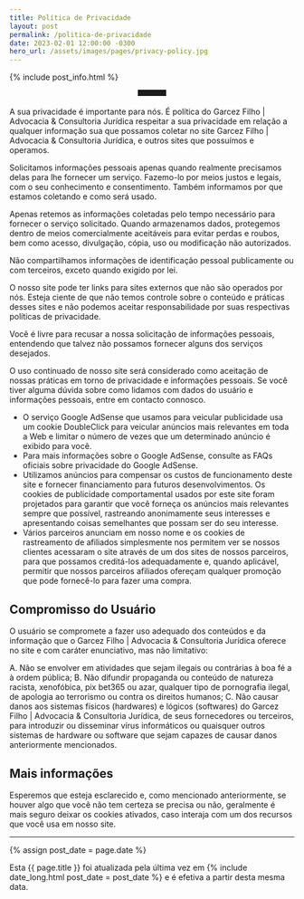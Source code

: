 ```yaml
---
title: Política de Privacidade
layout: post
permalink: /politica-de-privacidade
date: 2023-02-01 12:00:00 -0300
hero_url: /assets/images/pages/privacy-policy.jpg
---
```


{% include post_info.html %}

<hr style="max-width: 50px;border-width: 3px;border-color: rgba(6,42,78);text-align: center;margin: auto;padding-bottom: 10px; opacity:1; margin-bottom: 2vw;">

A sua privacidade é importante para nós. É política do Garcez Filho \| Advocacia & Consultoria Jurídica respeitar a sua privacidade em relação a qualquer informação sua que possamos coletar no site Garcez Filho \| Advocacia & Consultoria Jurídica, e outros sites que possuímos e operamos.

Solicitamos informações pessoais apenas quando realmente precisamos delas para lhe fornecer um serviço. Fazemo-lo por meios justos e legais, com o seu conhecimento e consentimento. Também informamos por que estamos coletando e como será usado.

Apenas retemos as informações coletadas pelo tempo necessário para fornecer o serviço solicitado. Quando armazenamos dados, protegemos dentro de meios comercialmente aceitáveis para evitar perdas e roubos, bem como acesso, divulgação, cópia, uso ou modificação não autorizados.

Não compartilhamos informações de identificação pessoal publicamente ou com terceiros, exceto quando exigido por lei.

O nosso site pode ter links para sites externos que não são operados por nós. Esteja ciente de que não temos controle sobre o conteúdo e práticas desses sites e não podemos aceitar responsabilidade por suas respectivas políticas de privacidade.

Você é livre para recusar a nossa solicitação de informações pessoais, entendendo que talvez não possamos fornecer alguns dos serviços desejados.

O uso continuado de nosso site será considerado como aceitação de nossas práticas em torno de privacidade e informações pessoais. Se você tiver alguma dúvida sobre como lidamos com dados do usuário e informações pessoais, entre em contacto connosco.


* O serviço Google AdSense que usamos para veicular publicidade usa um cookie DoubleClick para veicular anúncios mais relevantes em toda a Web e limitar o número de vezes que um determinado anúncio é exibido para você.
* Para mais informações sobre o Google AdSense, consulte as FAQs oficiais sobre privacidade do Google AdSense.
* Utilizamos anúncios para compensar os custos de funcionamento deste site e fornecer financiamento para futuros desenvolvimentos. Os cookies de publicidade comportamental usados por este site foram projetados para garantir que você forneça os anúncios mais relevantes sempre que possível, rastreando anonimamente seus interesses e apresentando coisas semelhantes que possam ser do seu interesse.
* Vários parceiros anunciam em nosso nome e os cookies de rastreamento de afiliados simplesmente nos permitem ver se nossos clientes acessaram o site através de um dos sites de nossos parceiros, para que possamos creditá-los adequadamente e, quando aplicável, permitir que nossos parceiros afiliados ofereçam qualquer promoção que pode fornecê-lo para fazer uma compra.

## Compromisso do Usuário

O usuário se compromete a fazer uso adequado dos conteúdos e da informação que o Garcez Filho \| Advocacia & Consultoria Jurídica oferece no site e com caráter enunciativo, mas não limitativo:

A. Não se envolver em atividades que sejam ilegais ou contrárias à boa fé a à ordem pública;
B. Não difundir propaganda ou conteúdo de natureza racista, xenofóbica, pix bet365 ou azar, qualquer tipo de pornografia ilegal, de apologia ao terrorismo ou contra os direitos humanos;
C. Não causar danos aos sistemas físicos (hardwares) e lógicos (softwares) do Garcez Filho \| Advocacia & Consultoria Jurídica, de seus fornecedores ou terceiros, para introduzir ou disseminar vírus informáticos ou quaisquer outros sistemas de hardware ou software que sejam capazes de causar danos anteriormente mencionados.

## Mais informações

Esperemos que esteja esclarecido e, como mencionado anteriormente, se houver algo que você não tem certeza se precisa ou não, geralmente é mais seguro deixar os cookies ativados, caso interaja com um dos recursos que você usa em nosso site.

<hr>

{% assign post_date = page.date %}

<p>Esta {{ page.title }} foi atualizada pela última vez em {% include date_long.html post_date = post_date %} e é efetiva a partir desta mesma data.</p>